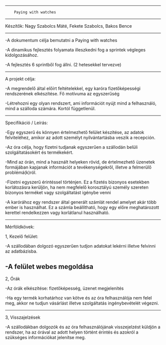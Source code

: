 ----------------------------------------------
		Paying with watches
----------------------------------------------

Készítők:
Nagy Szabolcs Máté, Fekete Szabolcs, Bakos Bence

----------------------------------------------

-A dokumentum célja bemutatni a Paying with watches

-A dinamikus fejlesztés folyamata illeszkedni fog a sprintek végleges kidolgozásához.

-A fejlesztés 6 sprintből fog állni. (2 hetesekkel tervezve)

----------------------------------------------
A projekt célja:

-A megrendelő által előírt feltételekkel, egy karóra fizetőképességi rendszerének elkészítése.
Fő motívuma az egyszerűség

-Létrehozni egy olyan rendszert, ami információt nyújt mind a felhasználó, mind a szálloda számára.
Kortól függetlenül.

----------------------------------------------
Specifikáció / Leírás:

-Egy egyszerű és könnyen értelmezhető felület készítése, az adatok felviteléhez, amikor az adott személyt
nyilvántartásba veszik a recepción.

-Az óra célja, hogy fizetni tudjanak egyszerűen a szállodán belüli szolgáltatásokért és termékekért.

-Mind az órán, mind a használt helyeken rövid, de értelmezhető üzenetek formájában
kapjanak információt a tevékenységekről, illetve a felmerülő problémá(k)ról.

-Fizetni egyszerű érintéssel történjen. Ez a fizetés bizonyos esetekben korlátozásra kerüljön,
ha nem megfelelő korosztályú személy szereten bizonyos terméket vagy szolgáltatást igénybe venni

-A karórához egy rendszer által generált számlát rendel amelyet akár több ember is használhat.
Ez a számla beállítható, hogy egy előre meghatározott kerettel rendelkezzen vagy korlátlanul használható.

----------------------------------------------
Mérföldkövek:

1, Kezelő felület:

-A szállodában dolgozó egyszerűen tudjon adatokat lekérni illetve felvinni az adatbázisba.

-A felület webes megoldása
----------------------------------------------
2, Órák

-Az órák elkészítése: fizetőképesség, üzenet megjelenítés

-Ha egy termék korhatárhoz van kötve és az óra felhasználója nem felel meg,
akkor ne tudjun vásárlást illetve szolgáltatás ingénybevételét végezni. 

----------------------------------------------
3, Visszajelzések

-A szállodákban dolgozók és az óra felhasználójának visszejelzést küldjön a rendszer,
ha az órával az adott helyen történt érintés és azokról a szükséges információkat jelenítse meg.


